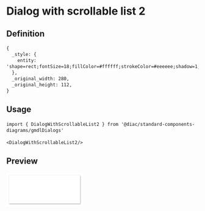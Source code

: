 # Dialog with scrollable list 2

## Definition

```
{
  _style: { 
    entity: 'shape=rect;fontSize=18;fillColor=#ffffff;strokeColor=#eeeeee;shadow=1;fontSize=17;fontColor=#666666;align=left;spacing=16;align=left;verticalAlign=top;whiteSpace=wrap;html=1;',
  },
  _original_width: 280,
  _original_height: 112,
}
```

## Usage

```
import { DialogWithScrollableList2 } from '@diac/standard-components-diagrams/gmdlDialogs'

<DialogWithScrollableList2/>
```

## Preview

<img src="./dialog-with-scrollable-list-2.png" width="200"/>
